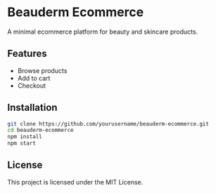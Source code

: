 # Beauderm Ecommerce

A minimal ecommerce platform for beauty and skincare products.

## Features
- Browse products
- Add to cart
- Checkout

## Installation
```bash
git clone https://github.com/yourusername/beauderm-ecommerce.git
cd beauderm-ecommerce
npm install
npm start
```

## License
This project is licensed under the MIT License.